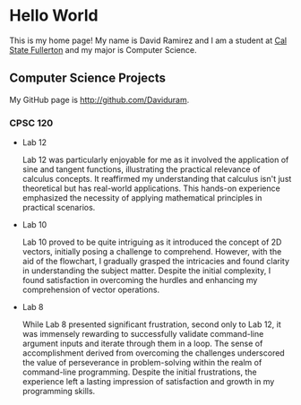 # Hello World

This is my home page! My name is David Ramirez and I am a student at [Cal State Fullerton](http://www.fullerton.edu/) and my major is Computer Science.

## Computer Science Projects

My GitHub page is http://github.com/Daviduram.

### CPSC 120

* Lab 12

  Lab 12 was particularly enjoyable for me as it involved the application of sine and tangent functions, illustrating the practical relevance of calculus concepts. It reaffirmed my understanding that calculus isn't just theoretical but has real-world applications. This hands-on experience emphasized the necessity of applying mathematical principles in practical scenarios.

* Lab 10

  Lab 10 proved to be quite intriguing as it introduced the concept of 2D vectors, initially posing a challenge to comprehend. However, with the aid of the flowchart, I gradually grasped the intricacies and found clarity in understanding the subject matter. Despite the initial complexity, I found satisfaction in overcoming the hurdles and enhancing my comprehension of vector operations.

* Lab 8

  While Lab 8 presented significant frustration, second only to Lab 12, it was immensely rewarding to successfully validate command-line argument inputs and iterate through them in a loop. The sense of accomplishment derived from overcoming the challenges underscored the value of perseverance in problem-solving within the realm of command-line programming. Despite the initial frustrations, the experience left a lasting impression of satisfaction and growth in my programming skills.
